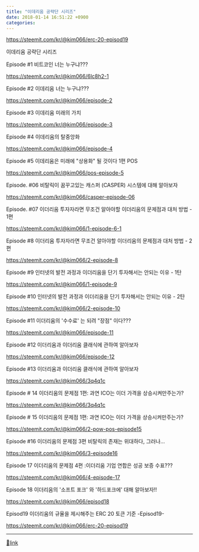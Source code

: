 ```yaml
---
title: "이데리움 공략단 시리즈"
date: 2018-01-14 16:51:22 +0900
categories: 
---
```

  

https://steemit.com/kr/@kim066/erc-20-episod19  


이데리움 공략단 시리즈

Episode #1 비트코인 너는 누구냐???

  


https://steemit.com/kr/@kim066/6lc8h2-1

  


Episode #2 이데리움 너는 누구냐???

  


https://steemit.com/kr/@kim066/episode-2

  


Episode #3 이데리움 미래의 가치

  


https://steemit.com/kr/@kim066/episode-3

  


Episode #4 이데리움의 탈중앙화

  


https://steemit.com/kr/@kim066/episode-4

  


Episode #5 이데리움은 미래에 "상용화" 될 것이다 1편 POS

  


https://steemit.com/kr/@kim066/pos-episode-5

  


Episode. #06 비탈릭이 꿈꾸고있는 캐스퍼 (CASPER) 시스템에 대해 알아보자

  


https://steemit.com/kr/@kim066/casper-episode-06

  


Episode. #07 이더리움 투자자라면 무조건 알아야할 이더리움의 문제점과 대처 방법 - 1편

  


https://steemit.com/kr/@kim066/1-episode-6-1

  


Episode #8 이더리움 투자자라면 무조건 알아야할 이더리움의 문제점과 대처 방법 - 2편

  


https://steemit.com/kr/@kim066/2-episode-8

  


Episode #9 인터넷의 발전 과정과 이더리움을 단기 투자해서는 안되는 이유 - 1탄

  


https://steemit.com/kr/@kim066/1-episode-9

  


Episode #10 인터넷의 발전 과정과 이더리움을 단기 투자해서는 안되는 이유 - 2탄

  


https://steemit.com/kr/@kim066/2-episode-10

  


Episode #11 이더리움의 '수수료' 는 되려 "장점" 이다???

  


https://steemit.com/kr/@kim066/episode-11

  


Episode #12 이더리움과 이더리움 클래식에 관하여 알아보자

  


https://steemit.com/kr/@kim066/episode-12

  


Episode #13 이더리움과 이더리움 클래식에 관하여 알아보자

  


https://steemit.com/kr/@kim066/3q4q1c

  


Episode # 14 이더리움의 문제점 1편: 과연 ICO는 이더 가격을 상승시켜만주는가?

  


https://steemit.com/kr/@kim066/3q4q1c

  


Episode # 15 이더리움의 문제점 1편: 과연 ICO는 이더 가격을 상승시켜만주는가?

  


https://steemit.com/kr/@kim066/2-pow-pos-episode15

  


Episode #16 이더리움의 문제점 3편 비탈릭의 존재는 위대하다, 그러나…

  


https://steemit.com/kr/@kim066/3-episode16

  


Episode 17 이더리움의 문제점 4편 :이더리움 기업 연합은 성공 보증 수표???

  


https://steemit.com/kr/@kim066/4-episode-17

  


Episode 18 이더리움의 '소프트 포크' 와 '하드포크에' 대해 알아보자!!

  


https://steemit.com/kr/@kim066/episod18



  


Episod19 이더리움의 규율을 제시해주는 ERC 20 토큰 기준 -Episod19-

  


https://steemit.com/kr/@kim066/erc-20-episod19





  ***
[🔗link](http://www.mins01.com/mh/tech/read/1129)